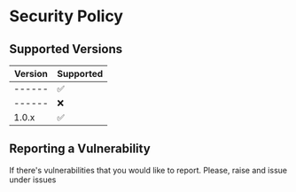 # Security Policy

## Supported Versions

| Version | Supported          |
| ------- | ------------------ |
| ------  | :white_check_mark: |
| ------  | :x:                |
| 1.0.x   | :white_check_mark: |

## Reporting a Vulnerability

If there's vulnerabilities that you would like to report. Please, raise and issue under issues
